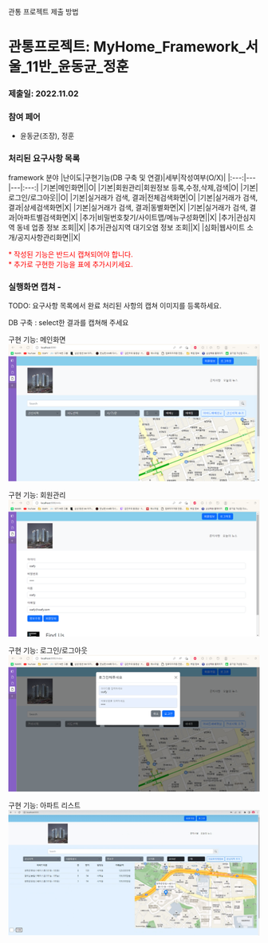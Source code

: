 관통 프로젝트 제출 방법

# 관통프로젝트: MyHome_Framework_서울_11반_윤동균_정훈
### 제출일: 2022.11.02

### 참여 페어
- 윤동균(조장), 정훈

### 처리된 요구사항 목록
 
framework 분야
|난이도|구현기능(DB 구축 및 연결)|세부|작성여부(O/X)|
|:---:|---|---|:---:|
|기본|메인화면||O|
|기본|회원관리|회원정보 등록,수정,삭제,검색|O|
|기본|로그인/로그아웃||O|
|기본|실거래가 검색, 결과|전체검색화면|O|
|기본|실거래가 검색, 결과|상세검색화면|X|
|기본|실거래가 검색, 결과|동별화면|X|
|기본|실거래가 검색, 결과|아파트별검색화면|X|
|추가|비밀번호찾기/사이트맵/메뉴구성화면||X|
|추가|관심지역 동네 업종 정보 조회||X|
|추가|관심지역 대기오염 정보 조회||X|
|심화|웹사이트 소개/공지사항관리화면||X|

 
 
<span style="color:red">
* 작성된 기능은 반드시 캡쳐되어야 합니다.<br>
* 추가로 구현한 기능을 표에 추가시키세요.
</span>

### 실행화면 캡쳐 - 
TODO: 요구사항 목록에서 완료 처리된 사항의 캡쳐 이미지를 등록하세요.

DB 구축 : select한 결과를 캡쳐해 주세요

구현 기능: 메인화면
![메인화면캡쳐](./Capture/메인화면.png)

구현 기능: 회원관리
![회원관리캡쳐](./Capture/회원관리.png)

구현 기능: 로그인/로그아웃
![로그인캡쳐](./Capture/로그인.png)

구현 기능: 아파트 리스트
![아파트리스트캡쳐](./Capture/리스트화면.png)
